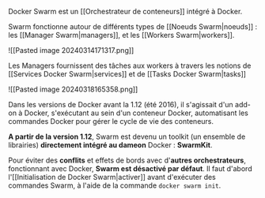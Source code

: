 
Docker Swarm est un [[Orchestrateur de conteneurs]] intégré à Docker.

Swarm fonctionne autour de différents types de [[Noeuds Swarm|noeuds]] : les [[Manager Swarm|managers]], et les [[Workers Swarm|workers]].

![[Pasted image 20240314171317.png]]


Les Managers fournissent des tâches aux workers à travers les notions de [[Services Docker Swarm|services]] et de [[Tasks Docker Swarm|tasks]]

![[Pasted image 20240318165358.png]]


Dans les versions de Docker avant la 1.12 (été 2016), il s'agissait d'un add-on à Docker, s'exécutant au sein d'un conteneur Docker, automatisant les commandes Docker pour gérer le cycle de vie des conteneurs.

**A partir de la version 1.12**, Swarm est devenu un toolkit (un ensemble de librairies) **directement intégré au dameon** Docker : **SwarmKit**.

Pour éviter des **conflits** et effets de bords avec d'**autres orchestrateurs**, fonctionnant avec Docker, **Swarm est désactivé par défaut**. Il faut d'abord l'[[Initialisation de Docker Swarm|activer]] avant d'exécuter des commandes Swarm, à l'aide de la commande ``docker swarm init``.